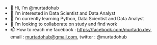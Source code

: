 - 👋 Hi, I’m @murtadohub
- 👀 I’m interested in Data Scientist and Data Analyst
- 🌱 I’m currently learning Python, Data Scientist and Data Analyst
- 💞️ I’m looking to collaborate on study and find work
- 📫 How to reach me facebook : https://facebook.com/murtado.dev, email : murtadohub@gmail.com, twitter : @murtadohub

<!---
murtadohub/murtadohub is a ✨ special ✨ repository because its `README.md` (this file) appears on your GitHub profile.
You can click the Preview link to take a look at your changes.
--->
